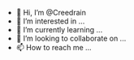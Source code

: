 - 👋 Hi, I’m @Creedrain
- 👀 I’m interested in ...
- 🌱 I’m currently learning ...
- 💞️ I’m looking to collaborate on ...
- 📫 How to reach me ...

<!---
Creedrain/Creedrain is a ✨ special ✨ repository because its `README.md` (this file) appears on your GitHub profile.
You can click the Preview link to take a look at your changes.
--->

